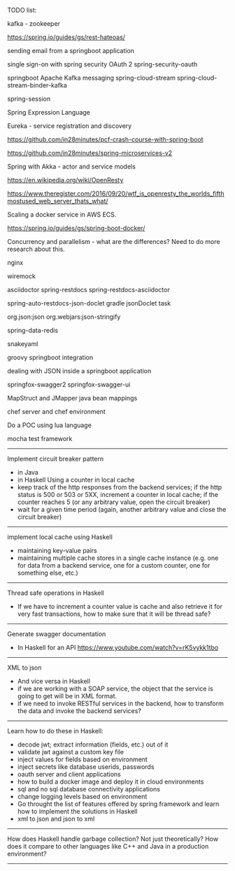 TODO list:

kafka - zookeeper

https://spring.io/guides/gs/rest-hateoas/

sending email from a springboot application

single sign-on with spring security OAuth 2
spring-security-oauth

springboot Apache Kafka messaging
spring-cloud-stream
spring-cloud-stream-binder-kafka

spring-session

Spring Expression Language

Eureka - service registration and discovery

https://github.com/in28minutes/pcf-crash-course-with-spring-boot

https://github.com/in28minutes/spring-microservices-v2

Spring with Akka - actor and service models

https://en.wikipedia.org/wiki/OpenResty

https://www.theregister.com/2016/09/20/wtf_is_openresty_the_worlds_fifthmostused_web_server_thats_what/

Scaling a docker service in AWS ECS.

https://spring.io/guides/gs/spring-boot-docker/

Concurrency and parallelism - what are the differences? Need to do more research about this.

nginx

wiremock

asciidoctor
spring-restdocs
spring-restdocs-asciidoctor

spring-auto-restdocs-json-doclet
gradle jsonDoclet task

org.json:json
org.webjars:json-stringify

spring-data-redis

snakeyaml

groovy springboot integration

dealing with JSON inside a springboot application

springfox-swagger2
springfox-swagger-ui

MapStruct and JMapper java bean mappings

chef server and chef environment

Do a POC using lua language

mocha test framework


------------------
Implement circuit breaker pattern
- in Java
- in Haskell
Using a counter in local cache
- keep track of the http responses from the backend services; if the http status is 500 or 503 or 5XX, increment a counter in local cache; if the counter reaches 5 (or any arbitrary value, open the circuit breaker)
- wait for a given time period (again, another arbitrary value and close the circuit breaker)
------------------
implement local cache using Haskell
- maintaining key-value pairs
- maintaining multiple cache stores in a single cache instance (e.g. one for data from a backend service, one for a custom counter, one for something else, etc.)
------------------
Thread safe operations in Haskell
- If we have to increment a counter value is cache and also retrieve it for very fast transactions, how to make sure that it will be thread safe?
------------------
Generate swagger documentation
- In Haskell for an API
https://www.youtube.com/watch?v=rK5vykk1tbo
------------------
XML to json
- And vice versa in Haskell
- if we are working with a SOAP service, the object that the service is going to get will be in XML format.
- if we need to invoke RESTful services in the backend, how to transform the data and invoke the backend services?
------------------
Learn how to do these in Haskell:
- decode jwt; extract information (fields, etc.) out of it
- validate jwt against a custom key file
- inject values for fields based on environment
- inject secrets like database userids, passwords
- oauth server and client applications
- how to build a docker image and deploy it in cloud environments
- sql and no sql database connectivity applications
- change logging levels based on environment
- Go throught the list of features offered by spring framework and learn how to implement the solutions in Haskell
- xml to json and json to xml
------------------

How does Haskell handle garbage collection? Not just theoretically? How does it compare to other languages like C++ and Java in a production environment?

------------------